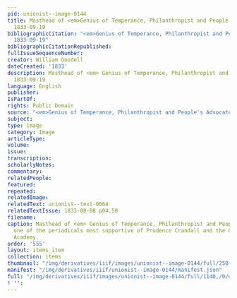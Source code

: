 ```yaml
---
pid: unionist--image-0144
title: Masthead of <em>Genius of Temperance, Philanthropist and People's Advocate</em>,
  1833-09-19
bibliographicCitation: "<em>Genius of Temperance, Philanthropist and People's Advocate</em>,
  1833-09-19"
bibliographicCitationRepublished: 
fullIssueSequenceNumber: 
creator: William Goodell
dateCreated: '1833'
description: Masthead of <em> Genius of Temperance, Philanthropist and People's Advocate</em>,
  1833-09-19
language: English
publisher: 
IsPartOf: 
rights: Public Domain
source: "<em>Genius of Temperance, Philanthropist and People's Advocate</em>, 1833-09-19"
subject: 
type: image
category: Image
articleType: 
volume: 
issue: 
transcription: 
scholarlyNotes: 
commentary: 
relatedPeople: 
featured: 
repeated: 
relatedImage: 
relatedText: unionist--text-0064
relatedTextIssue: 1833-08-08 p04.50
filename: 
caption: Masthead of <em> Genius of Temperance, Philanthropist and People's Advocate</em>,
  one of the periodicals most supportive of Prudence Crandall and the Canterbury Female
  Academy.
order: '555'
layout: items_item
collection: items
thumbnail: "/img/derivatives/iiif/images/unionist--image-0144/full/250,/0/default.jpg"
manifest: "/img/derivatives/iiif/unionist--image-0144/manifest.json"
full: "/img/derivatives/iiif/images/unionist--image-0144/full/1140,/0/default.jpg"
! '': 
---
```

